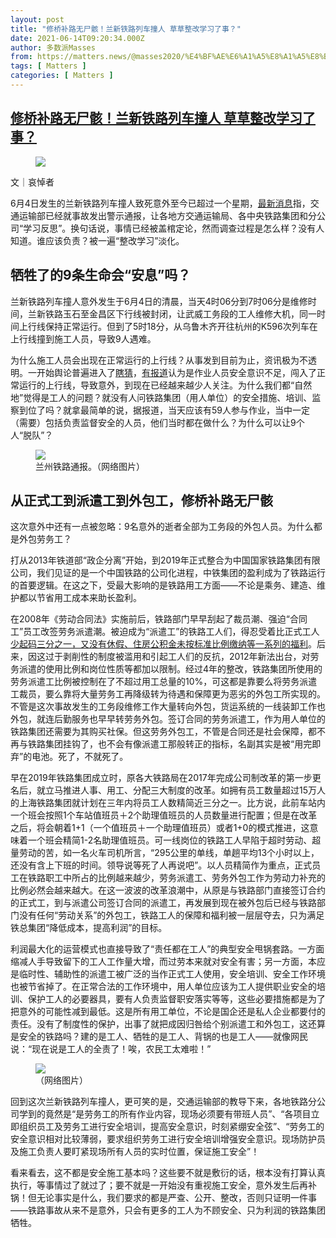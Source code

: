 ```yaml
---
layout: post
title: "修桥补路无尸骸！兰新铁路列车撞人 草草整改学习了事？"
date: 2021-06-14T09:20:34.000Z
author: 多数派Masses
from: https://matters.news/@masses2020/%E4%BF%AE%E6%A1%A5%E8%A1%A5%E8%B7%AF%E6%97%A0%E5%B0%B8%E9%AA%B8-%E5%85%B0%E6%96%B0%E9%93%81%E8%B7%AF%E5%88%97%E8%BD%A6%E6%92%9E%E4%BA%BA-%E8%8D%89%E8%8D%89%E6%95%B4%E6%94%B9%E5%AD%A6%E4%B9%A0%E4%BA%86%E4%BA%8B-bafyreidqeg7rfxvoqsuaaowi7nex2y24kj4foymqdiwhlrc5bkrt7sxsmy
tags: [ Matters ]
categories: [ Matters ]
---
```

<!--1623662434000-->
[修桥补路无尸骸！兰新铁路列车撞人 草草整改学习了事？](https://matters.news/@masses2020/%E4%BF%AE%E6%A1%A5%E8%A1%A5%E8%B7%AF%E6%97%A0%E5%B0%B8%E9%AA%B8-%E5%85%B0%E6%96%B0%E9%93%81%E8%B7%AF%E5%88%97%E8%BD%A6%E6%92%9E%E4%BA%BA-%E8%8D%89%E8%8D%89%E6%95%B4%E6%94%B9%E5%AD%A6%E4%B9%A0%E4%BA%86%E4%BA%8B-bafyreidqeg7rfxvoqsuaaowi7nex2y24kj4foymqdiwhlrc5bkrt7sxsmy)
------

<div>
<figure class="image"><img src="https://assets.matters.news/embed/44d85c73-a666-4185-8703-9222c3c689ee.png" data-asset-id="44d85c73-a666-4185-8703-9222c3c689ee" referrerpolicy="no-referrer"><figcaption><span></span></figcaption></figure><p>文｜哀悼者</p><p>6月4日发生的兰新铁路列车撞人致死意外至今已超过一个星期，<a href="https://view.inews.qq.com/a/20210610A0BSGA00" target="_blank">最新消息</a>指，交通运输部已经就事故发出警示通报，让各地方交通运输局、各中央铁路集团和分公司“学习反思”。换句话说，事情已经被盖棺定论，然而调查过程是怎么样？没有人知道。谁应该负责？被一遍“整改学习”淡化。</p><h2><strong>牺牲了的9条生命会“安息”吗？</strong></h2><p>兰新铁路列车撞人意外发生于6月4日的清晨，当天4时06分到7时06分是维修时间，兰新铁路玉石至金昌区下行线被封闭，让武威工务段的工人维修大机，同一时间上行线保持正常运行。但到了5时18分，从乌鲁木齐开往杭州的K596次列车在上行线撞到施工人员，导致9人遇难。</p><p>为什么施工人员会出现在正常运行的上行线？从事发到目前为止，资讯极为不透明。一开始舆论普遍进入了<a href="https://view.inews.qq.com/a/90QU66XAT256318V100?jumpType=1&tbkt=B0&uid=" target="_blank">瞎猜</a>，<a href="https://m.sohu.com/a/470481167_115571/?pvid=000115_3w_a" target="_blank">有报道</a>认为是作业人员安全意识不足，闯入了正常运行的上行线，导致意外，到现在已经越来越少人关注。为什么我们都“自然地”觉得是工人的问题？就没有人问铁路集团（用人单位）的安全措施、培训、监察到位了吗？就拿最简单的说，据报道，当天应该有59人参与作业，当中一定（需要）包括负责监督安全的人员，他们当时都在做什么？为什么可以让9个人“脱队”？</p><figure class="image"><img src="https://assets.matters.news/embed/d6a3446a-e518-4744-9148-55d278c4b2e0.png" data-asset-id="d6a3446a-e518-4744-9148-55d278c4b2e0" referrerpolicy="no-referrer"><figcaption><span>兰州铁路通报。（网络图片）</span></figcaption></figure><h2><strong>从正式工到派遣工到外包工，修桥补路无尸骸</strong></h2><p>这次意外中还有一点被忽略：9名意外的逝者全部为工务段的外包人员。为什么都是外包劳务工？</p><p>打从2013年铁道部“政企分离”开始，到2019年正式整合为中国国家铁路集团有限公司，我们见证的是一个中国铁路的公司化进程，中铁集团的盈利成为了铁路运行的首要逻辑。在这之下，受最大影响的是铁路用工方面——不论是乘务、建造、维护都以节省用工成本来助长盈利。</p><p>在2008年《劳动合同法》实施前后，铁路部门早早刮起了裁员潮、强迫“合同工”员工改签劳务派遣潮。被迫成为“派遣工”的铁路工人们，得忍受着比正式工人<a href="https://chuangcn.org/wp-content/uploads/2016/08/%e9%93%81%e8%b7%af%e5%b7%a5%e4%ba%ba%e9%80%9a%e8%ae%af%e7%ac%ac3%e6%9c%9f.pdf" target="_blank">少起码三分之一，又没有休假、住房公积金未按标准比例缴纳等一系列的福利</a>。后来，因这过于剥削性的制度被滥用和引起工人们的反抗，2012年新法出台，对劳务派遣的使用比例和岗位性质等都加以限制。经过4年的整改，铁路集团所使用的劳务派遣工比例被控制在了不超过用工总量的10%，可这都是靠要么将劳务派遣工裁员，要么靠将大量劳务工再降级转为待遇和保障更为恶劣的外包工所实现的。不管是这次事故发生的工务段维修工作大量转向外包，货运系统的一线装卸工作也外包，就连后勤服务也早早转劳务外包。签订合同的劳务派遣工，作为用人单位的铁路集团还需要为其购买社保。但这劳务外包工，不管是合同还是社会保障，都不再与铁路集团挂钩了，也不会有像派遣工那般转正的指标，名副其实是被“用完即弃”的电池。死了，不就死了。</p><p>早在2019年铁路集团成立时，原各大铁路局在2017年完成公司制改革的第一步更名后，就立马推进人事、用工、分配三大制度的改革。如拥有员工数量超过15万人的上海铁路集团就计划在三年内将员工人数精简近三分之一。比方说，此前车站内一个班会按照1个车站值班员＋2个助理值班员的人员数量进行配置；但是在改革之后，将会朝着1+1（一个值班员＋一个助理值班员）或者1+0的模式推进，这意味着一个班会精简1-2名助理值班员。可一线岗位的铁路工人早陷于超时劳动、超量劳动的苦，如一名火车司机所言，“295公里的单线，单趟平均13个小时以上，还没有含上下班的时间。领导说等死了人再说吧”。以人员精简作为重点，正式员工在铁路职工中所占的比例越来越少，劳务派遣工、劳务外包工作为劳动力补充的比例必然会越来越大。在这一波波的改革浪潮中，从原是与铁路部门直接签订合约的正式工，到与派遣公司签订合同的派遣工，再发展到现在被外包后已经与铁路部门没有任何“劳动关系”的外包工，铁路工人的保障和福利被一层层夺去，只为满足铁总集团“降低成本，提高利润”的目标。</p><p>利润最大化的运营模式也直接导致了“责任都在工人”的典型安全甩锅套路。一方面缩减人手导致留下的工人工作量大增，而过劳本来就对安全有害；另一方面，本应是临时性、辅助性的派遣工被广泛的当作正式工人使用，安全培训、安全工作环境也被节省掉了。在正常合法的工作环境中，用人单位应该为工人提供职业安全的培训、保护工人的必要器具，要有人负责监督职安落实等等，这些必要措施都是为了把意外的可能性减到最低。这是所有用工单位，不论是国企还是私人企业都要付的责任。没有了制度性的保护，出事了就把成因归咎给个别派遣工和外包工，这还算是安全的铁路吗？建的是工人、牺牲的是工人、背锅的也是工人——就像网民说：“现在说是工人的全责了！唉，农民工太难啦！”</p><figure class="image"><img src="https://assets.matters.news/embed/9c058293-31a3-41ca-aaf3-1f217616c389.png" data-asset-id="9c058293-31a3-41ca-aaf3-1f217616c389" referrerpolicy="no-referrer"><figcaption><span>（网络图片）</span></figcaption></figure><p>回到这次兰新铁路列车撞人，更可笑的是，交通运输部的教导下来，各地铁路分公司学到的竟然是“是劳务工的所有作业内容，现场必须要有带班人员”、“各项目立即组织员工及劳务工进行安全培训，提高安全意识，时刻紧绷安全弦”、“劳务工的安全意识相对比较薄弱，要求组织劳务工进行安全培训增强安全意识。现场防护员及施工负责人要盯紧现场所有人员的实时位置，保证施工安全”！</p><p>看来看去，这不都是安全施工基本吗？这些要不就是敷衍的话，根本没有打算认真执行，等事情过了就过了；要不就是一开始没有重视施工安全，意外发生后再补锅！但无论事实是什么，我们要求的都是严查、公开、整改，否则只证明一件事——铁路事故从来不是意外，只会有更多的工人为不顾安全、只为利润的铁路集团牺牲。</p>
</div>
